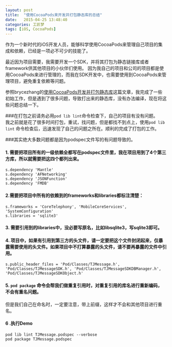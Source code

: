 ```yaml
---
layout: post  
title:  "使用CocoaPods来开发并打包静态库的总结"  
date:   2015-04-25 13:48:40  
categories: 工匠梦  
tags: [iOS, CocoaPods]  
---
```


作为一个新时代的iOS开发人员，能够科学使用CocoaPods来管理自己项目的集成和依赖，已经是一项必不可少的技能了。

最近因为项目需要，我需要开发一个SDK，并将其打包为静态链接库或者framework供其他项目的小伙伴们使用。
因为我自己的项目和公司的项目都是使用CocoaPods来进行管理的，而我在SDK开发中，也需要使用到CocoaPods来管理项目，避免重复依赖等问题。

参照brycezhang的[使用CocoaPods开发并打包静态库](http://www.cnblogs.com/brycezhang/p/4117180.html)这篇文章，我完成了一些初始工作，但是遇到了很多问题，导致打出来的静态库，没有办法编译，现在将这些问题总结一下。

###在打包之前请务必用`pod lib lint`命令检查下，自己的项目有没有问题。    
我之前就是花了很多时间打包，重试，找问题，但是都找不到点上，使用`pod lib lint` 命令检查后，迅速发现了自己的问题之所在。顺利的完成了打包的工作。    

###其实绝大多数问题都是因为podspec文件写的有问题导致的。 
   
#### 1. 需要把项目所有的一级依赖全都写在podspec文件里，我在项目用到了4个第三方库，所以就需要把这四个都列出来。   
 
	s.dependency 'Mantle'	
	s.dependency 'AFNetworking'
	s.dependency 'JSONFunction'
	s.dependency 'FMDB'

#### 2.需要把项目中所有的依赖到的frameworks和libraries都标注清楚：

	s.frameworks = 'CoreTelephony', 'MobileCoreServices', 'SystemConfiguration'
	s.libraries = 'sqlite3'

#### 3. 需要引用到的libraries中，没必要写原名，比如libsqlite3，写sqlite3即可。

#### 4. 项目中，如果有引用到第三方的头文件，请一定要把这个文件封闭起来，仅暴露需要使用的头文件。如果项目中不打算暴露的头文件，请不要再暴露的文件中引用。

	s.public_header_files = 'Pod/Classes/TJMessage.h', 'Pod/Classes/TJMessageSDK.h', 'Pod/Classes/TJMessageSDKDBManager.h', 'Pod/Classes/TJMessageSDKObject.h'


#### 5. `pod package` 命令会帮我们做重复引用时，对重复引用的库名进行重新编码，不会有重名问题。
但是我们自己在命名时，一定要注意，带上前缀，这样才不会和其他项目进行重名。    

#### 6 .执行Demo   

	pod lib lint TJMessage.podspec --verbose
	pod package TJMessage.podspec    
	